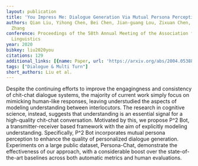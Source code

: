 ```yaml
---
layout: publication
title: 'You Impress Me: Dialogue Generation Via Mutual Persona Perception'
authors: Qian Liu, Yihong Chen, Bei Chen, Jian-guang Lou, Zixuan Chen, Bin Zhou, Dongmei
  Zhang
conference: Proceedings of the 58th Annual Meeting of the Association for Computational
  Linguistics
year: 2020
bibkey: liu2020you
citations: 129
additional_links: [{name: Paper, url: 'https://arxiv.org/abs/2004.05388'}]
tags: ["Dialogue & Multi Turn"]
short_authors: Liu et al.
---
```

Despite the continuing efforts to improve the engagingness and consistency of
chit-chat dialogue systems, the majority of current work simply focus on
mimicking human-like responses, leaving understudied the aspects of modeling
understanding between interlocutors. The research in cognitive science,
instead, suggests that understanding is an essential signal for a high-quality
chit-chat conversation. Motivated by this, we propose P^2 Bot, a
transmitter-receiver based framework with the aim of explicitly modeling
understanding. Specifically, P^2 Bot incorporates mutual persona perception to
enhance the quality of personalized dialogue generation. Experiments on a large
public dataset, Persona-Chat, demonstrate the effectiveness of our approach,
with a considerable boost over the state-of-the-art baselines across both
automatic metrics and human evaluations.
